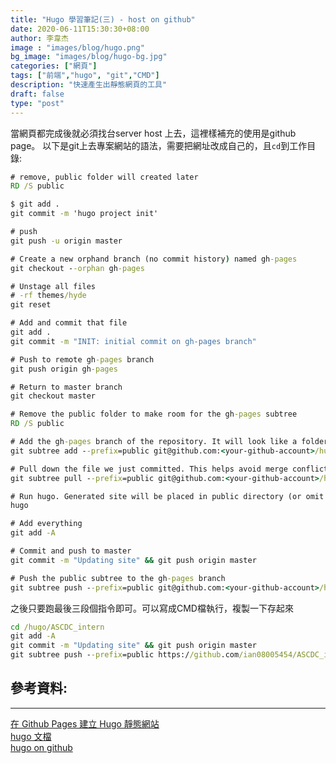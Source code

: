 ```yaml
---
title: "Hugo 學習筆記(三) - host on github"
date: 2020-06-11T15:30:30+08:00
author: 李韋杰
image : "images/blog/hugo.png"
bg_image: "images/blog/hugo-bg.jpg"
categories: ["網頁"]
tags: ["前端","hugo", "git","CMD"]
description: "快速產生出靜態網頁的工具"
draft: false
type: "post"
---
```

當網頁都完成後就必須找台server host 上去，這裡樣補充的使用是github page。 
以下是git上去專案網站的語法，需要把網址改成自己的，且`cd`到工作目錄: 
``` cmd
# remove, public folder will created later
RD /S public

$ git add .
git commit -m 'hugo project init'

# push
git push -u origin master

# Create a new orphand branch (no commit history) named gh-pages
git checkout --orphan gh-pages

# Unstage all files
# -rf themes/hyde
git reset

# Add and commit that file
git add .
git commit -m "INIT: initial commit on gh-pages branch"

# Push to remote gh-pages branch
git push origin gh-pages

# Return to master branch
git checkout master

# Remove the public folder to make room for the gh-pages subtree
RD /S public

# Add the gh-pages branch of the repository. It will look like a folder named public
git subtree add --prefix=public git@github.com:<your-github-account>/hugo_blog.git gh-pages --squash

# Pull down the file we just committed. This helps avoid merge conflicts
git subtree pull --prefix=public git@github.com:<your-github-account>/hugo_blog.git gh-pages

# Run hugo. Generated site will be placed in public directory (or omit -t ThemeName if you're not using a theme)
hugo

# Add everything
git add -A

# Commit and push to master
git commit -m "Updating site" && git push origin master

# Push the public subtree to the gh-pages branch
git subtree push --prefix=public git@github.com:<your-github-account>/hugo_blog.git gh-pages
```
之後只要跑最後三段個指令即可。可以寫成CMD檔執行，複製一下存起來
``` cmd
cd /hugo/ASCDC_intern
git add -A
git commit -m "Updating site" && git push origin master
git subtree push --prefix=public https://github.com/ian08005454/ASCDC_intern.git gh-pages
```

## **參考資料:** ##
---
[在 Github Pages 建立 Hugo 靜態網站](https://kaichu.io/2015/07/12/my-first-post/)</br>
[hugo 文檔](https://gohugo.io/)</br>
[hugo on github](https://www.gohugo.org/doc/tutorials/github-pages-blog/)</br>
